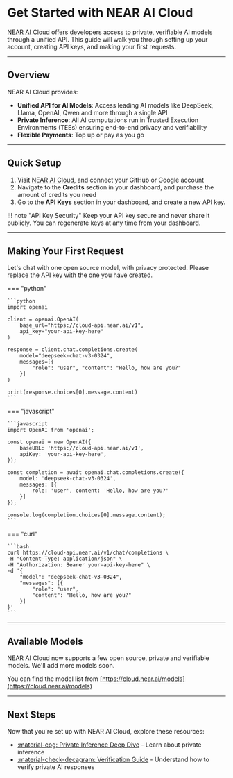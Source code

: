 # Get Started with NEAR AI Cloud

[NEAR AI Cloud](https://cloud.near.ai) offers developers access to private, verifiable AI models through a unified API. This guide will walk you through setting up your account, creating API keys, and making your first requests.

---

## Overview

NEAR AI Cloud provides:

- **Unified API for AI Models**: Access leading AI models like DeepSeek, Llama, OpenAI, Qwen and more through a single API
- **Private Inference**: All AI computations run in Trusted Execution Environments (TEEs) ensuring end-to-end privacy and verifiability
- **Flexible Payments**: Top up or pay as you go

---

## Quick Setup

1. Visit [NEAR AI Cloud](https://cloud.near.ai/), and connect your GitHub or Google account
2. Navigate to the **Credits** section in your dashboard, and purchase the amount of credits you need
3. Go to the **API Keys** section in your dashboard, and create a new API key.

!!! note "API Key Security"
    Keep your API key secure and never share it publicly. You can regenerate keys at any time from your dashboard.

---

## Making Your First Request

Let's chat with one open source model, with privacy protected. Please replace the API key with the one you have created.

=== "python"

    ```python
    import openai

    client = openai.OpenAI(
        base_url="https://cloud-api.near.ai/v1",
        api_key="your-api-key-here"
    )

    response = client.chat.completions.create(
        model="deepseek-chat-v3-0324",
        messages=[{
            "role": "user", "content": "Hello, how are you?"
        }]
    )

    print(response.choices[0].message.content)
    ```

=== "javascript"

    ```javascript
    import OpenAI from 'openai';

    const openai = new OpenAI({
        baseURL: 'https://cloud-api.near.ai/v1',
        apiKey: 'your-api-key-here',
    });

    const completion = await openai.chat.completions.create({
        model: 'deepseek-chat-v3-0324',
        messages: [{
            role: 'user', content: 'Hello, how are you?'
        }]
    });

    console.log(completion.choices[0].message.content);
    ```

=== "curl"

    ```bash
    curl https://cloud-api.near.ai/v1/chat/completions \
    -H "Content-Type: application/json" \
    -H "Authorization: Bearer your-api-key-here" \
    -d '{
        "model": "deepseek-chat-v3-0324",
        "messages": [{
            "role": "user",
            "content": "Hello, how are you?"
        }]
    }'
    ```

---

## Available Models

NEAR AI Cloud now supports a few open source, private and verifiable models. We'll add more models soon.

You can find the model list from [https://cloud.near.ai/models](https://cloud.near.ai/models)

---

## Next Steps

Now that you're set up with NEAR AI Cloud, explore these resources:

- [:material-cog: Private Inference Deep Dive](./private-inference.md) - Learn about private inference
- [:material-check-decagram: Verification Guide](./verification.md) - Understand how to verify private AI responses
